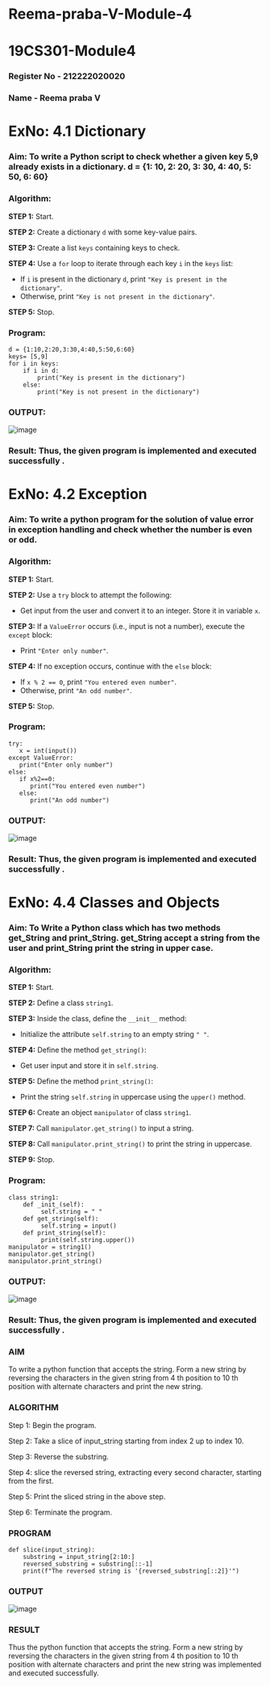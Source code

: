 # Reema-praba-V-Module-4
# 19CS301-Module4
### Register No - 212222020020
### Name - Reema praba V

# ExNo: 4.1 Dictionary
### Aim: To write a Python script to check whether a given key  5,9 already exists in a dictionary. d = {1: 10, 2: 20, 3: 30, 4: 40, 5: 50, 6: 60}
### Algorithm:

**STEP 1:** Start.

**STEP 2:** Create a dictionary `d` with some key-value pairs.

**STEP 3:** Create a list `keys` containing keys to check.

**STEP 4:** Use a `for` loop to iterate through each key `i` in the `keys` list:
- If `i` is present in the dictionary `d`, print `"Key is present in the dictionary"`.
- Otherwise, print `"Key is not present in the dictionary"`.

**STEP 5:** Stop.

### Program:
```
d = {1:10,2:20,3:30,4:40,5:50,6:60}
keys= [5,9]
for i in keys:
    if i in d:
        print("Key is present in the dictionary")
    else:
        print("Key is not present in the dictionary")

```
### OUTPUT:
![image](https://github.com/user-attachments/assets/12625925-47c6-4334-a7dd-166d3b022581)

### Result: Thus, the given program is implemented and executed successfully .

# ExNo: 4.2 Exception
### Aim: To write a python program for the solution of value error in exception handling and check whether the number is even or odd.
### Algorithm:

**STEP 1:** Start.

**STEP 2:** Use a `try` block to attempt the following:
- Get input from the user and convert it to an integer. Store it in variable `x`.

**STEP 3:** If a `ValueError` occurs (i.e., input is not a number), execute the `except` block:
- Print `"Enter only number"`.

**STEP 4:** If no exception occurs, continue with the `else` block:
- If `x % 2 == 0`, print `"You entered even number"`.
- Otherwise, print `"An odd number"`.

**STEP 5:** Stop.

### Program:
```
try:
   x = int(input())
except ValueError:
   print("Enter only number")
else:
   if x%2==0:
      print("You entered even number")
   else:
      print("An odd number")

```
### OUTPUT:
![image](https://github.com/user-attachments/assets/4c369168-d68f-46e4-8d5b-8c042c3382ff)

### Result: Thus, the given program is implemented and executed successfully .

# ExNo: 4.4 Classes and Objects 
### Aim: To Write a Python class which has two methods get_String and print_String. get_String accept a string from the user and print_String print the string in upper case.
### Algorithm:

**STEP 1:** Start.

**STEP 2:** Define a class `string1`.

**STEP 3:** Inside the class, define the `__init__` method:
- Initialize the attribute `self.string` to an empty string `" "`.

**STEP 4:** Define the method `get_string()`:
- Get user input and store it in `self.string`.

**STEP 5:** Define the method `print_string()`:
- Print the string `self.string` in uppercase using the `upper()` method.

**STEP 6:** Create an object `manipulator` of class `string1`.

**STEP 7:** Call `manipulator.get_string()` to input a string.

**STEP 8:** Call `manipulator.print_string()` to print the string in uppercase.

**STEP 9:** Stop.

### Program:
```
class string1:
    def _init_(self):
         self.string = " "
    def get_string(self):
         self.string = input()
    def print_string(self):
         print(self.string.upper())
manipulator = string1()
manipulator.get_string()
manipulator.print_string()

```
### OUTPUT:
![image](https://github.com/user-attachments/assets/185ddc06-c8fe-4197-a6c2-abb24cebcb69)

### Result: Thus, the given program is implemented and executed successfully .

### AIM
To write a python function that accepts the string. Form a new string by reversing the characters in the given string from 4 th position to 10  th position with alternate characters and print the new string.
### ALGORITHM

Step 1:	 Begin the program.

Step 2:	 Take a slice of input_string starting from index 2 up to index 10.

Step 3:	 Reverse the substring.

Step 4:	 slice the reversed string, extracting every second character, starting from the first.

Step 5:	 Print the sliced string in the above step.

Step 6:	 Terminate the program.
### PROGRAM
```
def slice(input_string):
    substring = input_string[2:10:]
    reversed_substring = substring[::-1]
    print(f"The reversed string is '{reversed_substring[::2]}'")
```
### OUTPUT
 ![image](https://github.com/user-attachments/assets/1c3e5d33-4525-44e9-93c4-3431af135a04)

### RESULT
Thus the python function that accepts the string. Form a new string by reversing the characters in the given string from 4 th position to 10  th position with alternate characters and print the new string was implemented and executed successfully.










